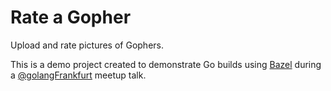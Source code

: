 # Rate a Gopher

Upload and rate pictures of Gophers.

This is a demo project created to demonstrate Go builds using [Bazel](https://bazel.build) during a [@golangFrankfurt](https://twitter.com/golangFrankfurt) meetup talk.

